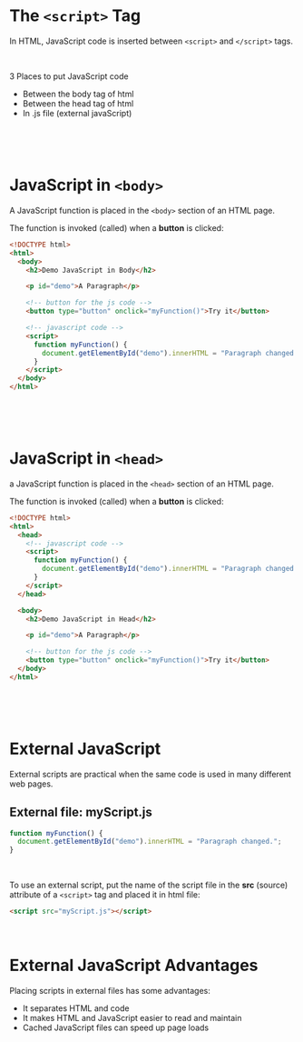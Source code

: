 # The `<script>` Tag

In HTML, JavaScript code is inserted between `<script>` and `</script>` tags.

&nbsp;

3 Places to put JavaScript code

- Between the body tag of html
- Between the head tag of html
- In .js file (external javaScript)

&nbsp;

&nbsp;

# JavaScript in `<body>`

A JavaScript function is placed in the `<body>` section of an HTML page.

The function is invoked (called) when a **button** is clicked:

```html
<!DOCTYPE html>
<html>
  <body>
    <h2>Demo JavaScript in Body</h2>

    <p id="demo">A Paragraph</p>

    <!-- button for the js code -->
    <button type="button" onclick="myFunction()">Try it</button>

    <!-- javascript code -->
    <script>
      function myFunction() {
        document.getElementById("demo").innerHTML = "Paragraph changed.";
      }
    </script>
  </body>
</html>
```

&nbsp;

&nbsp;

# JavaScript in `<head>`

a JavaScript function is placed in the `<head>` section of an HTML page.

The function is invoked (called) when a **button** is clicked:

```html
<!DOCTYPE html>
<html>
  <head>
    <!-- javascript code -->
    <script>
      function myFunction() {
        document.getElementById("demo").innerHTML = "Paragraph changed.";
      }
    </script>
  </head>

  <body>
    <h2>Demo JavaScript in Head</h2>

    <p id="demo">A Paragraph</p>

    <!-- button for the js code -->
    <button type="button" onclick="myFunction()">Try it</button>
  </body>
</html>
```

&nbsp;

&nbsp;

# External JavaScript

External scripts are practical when the same code is used in many different web pages.

## External file: myScript.js

```js
function myFunction() {
  document.getElementById("demo").innerHTML = "Paragraph changed.";
}
```

&nbsp;

To use an external script, put the name of the script file in the **src** (source) attribute of a `<script>` tag and placed it in html file:

```html
<script src="myScript.js"></script>
```

&nbsp;

# External JavaScript Advantages

Placing scripts in external files has some advantages:

- It separates HTML and code
- It makes HTML and JavaScript easier to read and maintain
- Cached JavaScript files can speed up page loads
